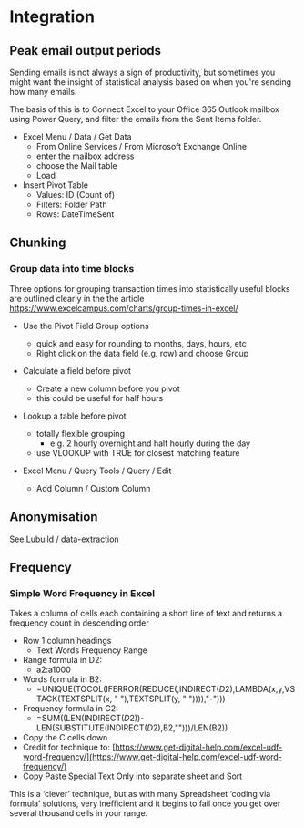 
# Integration

## Peak email output periods

Sending emails is not always a sign of productivity, 
but sometimes you might want the insight of statistical analysis 
based on when you're sending how many emails.

The basis of this is to Connect Excel to your Office 365 Outlook mailbox 
using Power Query, and filter the emails from the Sent Items folder. 

* Excel Menu / Data / Get Data
  * From Online Services / From Microsoft Exchange Online
  * enter the mailbox address
  * choose the Mail table
  * Load
* Insert Pivot Table
  * Values: ID (Count of)
  * Filters: Folder Path
  * Rows: DateTimeSent

## Chunking

### Group data into time blocks

Three options for grouping transaction times into statistically useful blocks 
are outlined clearly in the the article https://www.excelcampus.com/charts/group-times-in-excel/

* Use the Pivot Field Group options 
  * quick and easy for rounding to months, days, hours, etc
  * Right click on the data field (e.g. row) and choose Group
* Calculate a field before pivot
  * Create a new column before you pivot
  * this could be useful for half hours
* Lookup a table before pivot
  * totally flexible grouping
    * e.g. 2 hourly overnight and half hourly during the day
  * use VLOOKUP with TRUE for closest matching feature


* Excel Menu / Query Tools / Query / Edit
  * Add Column / Custom Column


## Anonymisation

See [Lubuild / data-extraction](https://github.com/artmg/lubuild/blob/master/help/manipulate/data-extraction.md#anonymisation)

## Frequency

### Simple Word Frequency in Excel 

Takes a column of cells each containing a short line of text and returns a frequency count in descending order

- Row 1 column headings 
	- Text Words Frequency Range 
- Range formula in D2:  
	- a2:a1000 
- Words formula in B2: 
	- =UNIQUE(TOCOL(IFERROR(REDUCE(,INDIRECT($D$2),LAMBDA(x,y,VSTACK(TEXTSPLIT(x, " "),TEXTSPLIT(y, " ")))),"-"))) 
- Frequency formula in C2: 
    - =SUM((LEN(INDIRECT($D$2))-LEN(SUBSTITUTE(INDIRECT($D$2),B2,"")))/LEN(B2)) 
- Copy the C cells down 
- Credit for technique to: [https://www.get-digital-help.com/excel-udf-word-frequency/](https://www.get-digital-help.com/excel-udf-word-frequency/)  
- Copy Paste Special Text Only into separate sheet and Sort 

This is a ‘clever’ technique, but as with many Spreadsheet ‘coding via formula’ solutions, very inefficient and it begins to fail once you get over several thousand cells in your range.